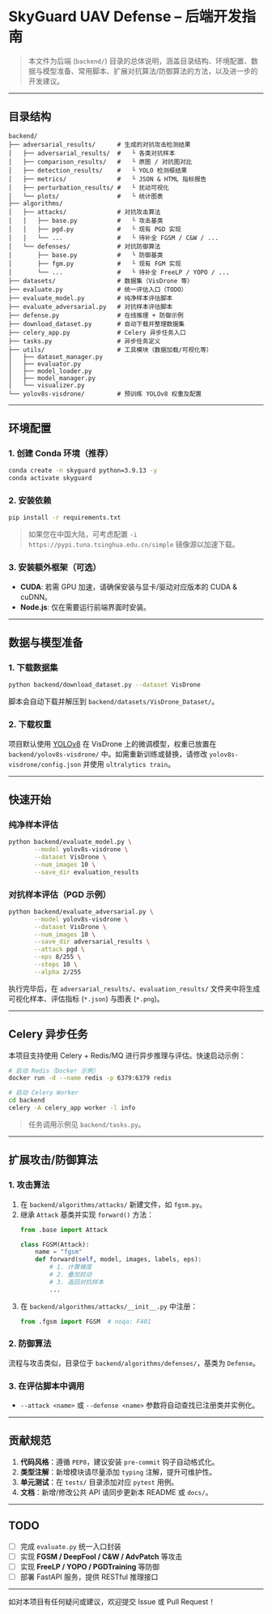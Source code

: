 # SkyGuard UAV Defense – 后端开发指南

> 本文件为后端 (`backend/`) 目录的总体说明，涵盖目录结构、环境配置、数据与模型准备、常用脚本、扩展对抗算法/防御算法的方法，以及进一步的开发建议。

---

## 目录结构

```
backend/
├── adversarial_results/      # 生成的对抗攻击检测结果
│   ├── adversarial_results/  #   └ 各类对抗样本
│   ├── comparison_results/   #   └ 原图 / 对抗图对比
│   ├── detection_results/    #   └ YOLO 检测框结果
│   ├── metrics/              #   └ JSON & HTML 指标报告
│   ├── perturbation_results/ #   └ 扰动可视化
│   └── plots/                #   └ 统计图表
├── algorithms/
│   ├── attacks/              # 对抗攻击算法
│   │   ├── base.py           #   └ 攻击基类
│   │   ├── pgd.py            #   └ 现有 PGD 实现
│   │   └── ...               #   └ 待补全 FGSM / C&W / ...
│   └── defenses/             # 对抗防御算法
│       ├── base.py           #   └ 防御基类
│       ├── fgm.py            #   └ 现有 FGM 实现
│       └── ...               #   └ 待补全 FreeLP / YOPO / ...
├── datasets/                 # 数据集（VisDrone 等）
├── evaluate.py               # 统一评估入口（TODO）
├── evaluate_model.py         # 纯净样本评估脚本
├── evaluate_adversarial.py   # 对抗样本评估脚本
├── defense.py                # 在线推理 + 防御示例
├── download_dataset.py       # 自动下载并整理数据集
├── celery_app.py             # Celery 异步任务入口
├── tasks.py                  # 异步任务定义
├── utils/                    # 工具模块（数据加载/可视化等）
│   ├── dataset_manager.py
│   ├── evaluator.py
│   ├── model_loader.py
│   ├── model_manager.py
│   └── visualizer.py
└── yolov8s-visdrone/         # 预训练 YOLOv8 权重及配置
```

---

## 环境配置

### 1. 创建 Conda 环境（推荐）
```bash
conda create -n skyguard python=3.9.13 -y
conda activate skyguard
```

### 2. 安装依赖
```bash
pip install -r requirements.txt
```
> 如果您在中国大陆，可考虑配置 `-i https://pypi.tuna.tsinghua.edu.cn/simple` 镜像源以加速下载。

### 3. 安装额外框架（可选）
- **CUDA**: 若需 GPU 加速，请确保安装与显卡/驱动对应版本的 CUDA & cuDNN。
- **Node.js**: 仅在需要运行前端界面时安装。

---

## 数据与模型准备

### 1. 下载数据集
```bash
python backend/download_dataset.py --dataset VisDrone
```
脚本会自动下载并解压到 `backend/datasets/VisDrone_Dataset/`。

### 2. 下载权重
项目默认使用 [YOLOv8](https://github.com/ultralytics/ultralytics) 在 VisDrone 上的微调模型，权重已放置在 `backend/yolov8s-visdrone/` 中。如需重新训练或替换，请修改 `yolov8s-visdrone/config.json` 并使用 `ultralytics train`。

---

## 快速开始

### 纯净样本评估
```bash
python backend/evaluate_model.py \
       --model yolov8s-visdrone \
       --dataset VisDrone \
       --num_images 10 \
       --save_dir evaluation_results
```

### 对抗样本评估（PGD 示例）
```bash
python backend/evaluate_adversarial.py \
       --model yolov8s-visdrone \
       --dataset VisDrone \
       --num_images 10 \
       --save_dir adversarial_results \
       --attack pgd \
       --eps 8/255 \
       --steps 10 \
       --alpha 2/255
```

执行完毕后，在 `adversarial_results/`、`evaluation_results/` 文件夹中将生成可视化样本、评估指标 (`*.json`) 与图表 (`*.png`)。

---

## Celery 异步任务
本项目支持使用 Celery + Redis/MQ 进行异步推理与评估。快速启动示例：
```bash
# 启动 Redis（Docker 示例）
docker run -d --name redis -p 6379:6379 redis

# 启动 Celery Worker
cd backend
celery -A celery_app worker -l info
```
> 任务调用示例见 `backend/tasks.py`。

---

## 扩展攻击/防御算法

### 1. 攻击算法
1. 在 `backend/algorithms/attacks/` 新建文件，如 `fgsm.py`。
2. 继承 `Attack` 基类并实现 `forward()` 方法：
   ```python
   from .base import Attack

   class FGSM(Attack):
       name = "fgsm"
       def forward(self, model, images, labels, eps):
           # 1. 计算梯度
           # 2. 叠加扰动
           # 3. 返回对抗样本
           ...
   ```
3. 在 `backend/algorithms/attacks/__init__.py` 中注册：
   ```python
   from .fgsm import FGSM  # noqa: F401
   ```

### 2. 防御算法
流程与攻击类似，目录位于 `backend/algorithms/defenses/`，基类为 `Defense`。

### 3. 在评估脚本中调用
- `--attack <name>` 或 `--defense <name>` 参数将自动查找已注册类并实例化。

---

## 贡献规范

1. **代码风格**：遵循 `PEP8`，建议安装 `pre-commit` 钩子自动格式化。
2. **类型注解**：新增模块请尽量添加 `typing` 注解，提升可维护性。
3. **单元测试**：在 `tests/` 目录添加对应 `pytest` 用例。
4. **文档**：新增/修改公共 API 请同步更新本 README 或 `docs/`。

---

## TODO
- [ ] 完成 `evaluate.py` 统一入口封装
- [ ] 实现 **FGSM / DeepFool / C&W / AdvPatch** 等攻击
- [ ] 实现 **FreeLP / YOPO / PGDTraining** 等防御
- [ ] 部署 FastAPI 服务，提供 RESTful 推理接口

---

如对本项目有任何疑问或建议，欢迎提交 Issue 或 Pull Request！